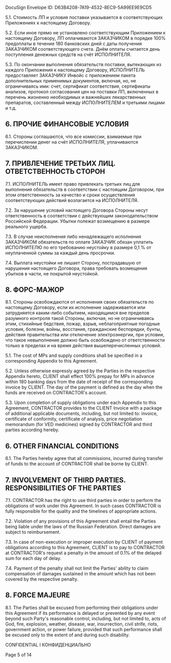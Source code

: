 DocuSign Envelope ID: D63B4208-7A19-4532-8EC9-5A99EE9E9CD5

5.1. Стоимость ЛП и условия поставки указывается в соответствующих Приложениях к настоящему Договору.

5.2. Если иное прямо не установлено соответствующим Приложением к настоящему Договору, ЛП оплачиваются ЗАКАЗЧИКОМ в порядке 100% предоплаты в течение 180 банковских дней с даты получения ЗАКАЗЧИКОМ соответствующего счета. Днём оплаты считается день поступления денежных средств на счёт ИСПОЛНИТЕЛЯ.

5.3. По окончании выполнения обязательств поставки, вытекающих из каждого Приложения к настоящему Договору, ИСПОЛНИТЕЛЬ предоставляет ЗАКАЗЧИКУ Инвойс с приложением пакета дополнительных применимых документов, включая, но, не ограничиваясь ими: счет, сертификат соответствия, сертификаты анализов, протокол согласования цен на поставки ЛП, включенных в перечень жизненно необходимых и важнейших лекарственных препаратов, составленный между ИСПОЛНИТЕЛЕМ и третьими лицами и т.д.

## 6. ПРОЧИЕ ФИНАНСОВЫЕ УСЛОВИЯ

6.1. Стороны соглашаются, что все комиссии, взимаемые при перечислении денег на счёт ИСПОЛНИТЕЛЯ, уплачиваются ЗАКАЗЧИКОМ.

## 7. ПРИВЛЕЧЕНИЕ ТРЕТЬИХ ЛИЦ. ОТВЕТСТВЕННОСТЬ СТОРОН

7.1. ИСПОЛНИТЕЛЬ имеет право привлекать третьих лиц для выполнения обязательств в соответствии с настоящим Договором, при этом ответственность за качество и сроки осуществления соответствующих действий возлагается на ИСПОЛНИТЕЛЯ.

7.2. За нарушение условий настоящего Договора Стороны несут ответственность в соответствии с действующим законодательством Российской Федерации. Убытки полежат возмещению в размере реального ущерба.

7.3. В случае неисполнения либо ненадлежащего исполнения ЗАКАЗЧИКОМ обязательств по оплате ЗАКАЗЧИК обязан уплатить ИСПОЛНИТЕЛЮ по его требованию неустойку в размере 0,1 % от неуплаченной суммы за каждый день просрочки.

7.4. Выплата неустойки не лишает Сторону, пострадавшую от нарушения настоящего Договора, права требовать возмещения убытков в части, не покрытой неустойкой.

## 8. ФОРС-МАЖОР

8.1. Стороны освобождаются от исполнения своих обязательств по настоящему Договору, если их исполнение задерживается или затрудняется каким-либо событием, находящимся вне пределов разумного контроля такой Стороны, включая, но не ограничиваясь этим, стихийные бедствия, пожар, взрыв, неблагоприятные погодные условия, болезни, войны, восстания, гражданские беспорядки, бунты, действия правительства или отключение электроэнергии, при условии, что такое невыполнение должно быть освобождено от ответственности только в пределах и на время действия вышеперечисленных условий.

5.1. The cost of MPs and supply conditions shall be specified in a corresponding Appendix to this Agreement.

5.2. Unless otherwise expressly agreed by the Parties in the respective Appendix hereto, CLIENT shall effect 100% prepay for MPs in advance within 180 banking days from the date of receipt of the corresponding invoice by CLIENT. The day of the payment is defined as the day when the funds are received on CONTRACTOR's account.

5.3. Upon completion of supply obligations under each Appendix to this Agreement, CONTRACTOR provides to the CLIENT Invoice with a package of additional applicable documents, including, but not limited to: invoice, certificate of conformity, certificate of analysis, price negotiation memorandum (for VED medicines) signed by CONTRACTOR and third parties according hereby.

## 6. OTHER FINANCIAL CONDITIONS

6.1. The Parties hereby agree that all commissions, incurred during transfer of funds to the account of CONTRACTOR shall be borne by CLIENT.

## 7. INVOLVEMENT OF THIRD PARTIES. RESPONSIBILITIES OF THE PARTIES

7.1. CONTRACTOR has the right to use third parties in order to perform the obligations of work under this Agreement. In such cases CONTRACTOR is fully responsible for the quality and the timelines of appropriate actions.

7.2. Violation of any provisions of this Agreement shall entail the Parties being liable under the laws of the Russian Federation. Direct damages are subject to reimbursement.

7.3. In case of non-execution or improper execution by CLIENT of payment obligations according to this Agreement, CLIENT is to pay to CONTRACTOR at CONTRACTOR's request a penalty in the amount of 0.1% of the delayed sum for each day of delay.

7.4. Payment of the penalty shall not limit the Parties' ability to claim compensation of damages sustained in the amount which has not been covered by the respective penalty.

## 8. FORCE MAJEURE

8.1. The Parties shall be excused from performing their obligations under this Agreement if its performance is delayed or prevented by any event beyond such Party's reasonable control, including, but not limited to, acts of God, fire, explosion, weather, disease, war, insurrection, civil strife, riots, government action, or power failure, provided that such performance shall be excused only to the extent of and during such disability.

CONFIDENTIAL I КОНФИДЕНЦИАЛЬНО

Page 5 of 14